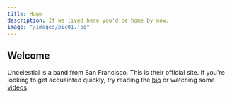 ```yaml
---
title: Home
description: If we lived here you'd be home by now. 
image: "/images/pic01.jpg"
---
```


<!-- http://uncelestial.67314.x6.nabble.com/News-ft2.xml;cid=1412057808465-339 -->

## Welcome

Uncelestial is a band from San Francisco. This is their official site. If you're looking 
to get acquainted quickly, try reading the [bio](/about) or watching some [videos](/videos).

<script language="javascript">
$.ajaxSetup({cache: false});
function parseRSS(url, callback) {
  $.ajax({
    url: document.location.protocol + '//ajax.googleapis.com/ajax/services/feed/load?v=1.0&num=10&callback=?&q=' + encodeURIComponent(url),
    dataType: 'json',
    success: function(data) {
      var feedLimit = 5;
      if (data.responseData.feed.entries.length<5) feedLimit = data.responseData.feed.entries.length;
      for(i=0;i<feedLimit;i++) {
        console.log(data.responseData.feed.entries[i].content)
        var header = $('<h2 class="newstitle"></h2>').html('<a href="'+ data.responseData.feed.entries[i].link +'">'+ data.responseData.feed.entries[i].title +'</a>');
        var date = $('<div class="newsdate"></div>').html(data.responseData.feed.entries[i].publishedDate)
        var content = $('<div class="newscontent"></div>').html(data.responseData.feed.entries[i].content);
        var fbLink = $('<a href="http://www.facebook.com/share.php?v=4&amp;src=bm&amp;u=' + encodeURIComponent(data.responseData.feed.entries[i].link) + '" title="Facebook" target="_blank" ignore="y"><span class="dropdown-item"> <img src="http://uncelestial.67314.x6.nabble.com/images/social/facebook.png" style="width:16px;height:16px;margin-top:.2em;border:none;"> </span></a>"');
        var twitterLink = $('<a href="http://twitter.com/share?text='+ encodeURIComponent(data.responseData.feed.entries[i].title) +'&amp;related=Uncelestial&amp;url='+ encodeURIComponent(data.responseData.feed.entries[i].link)+'" title="Twitter" target="_blank" ignore="y"><span class="dropdown-item"> <img src="http://uncelestial.67314.x6.nabble.com/images/social/twitter.png" style="width:16px;height:16px;margin-top:.2em;border:none;"> </span></a>');
        var moreLink = $('<a href="'+encodeURIComponent(data.responseData.feed.entries[i].link)+'"></a>').html('Read More / Comment');
        var postFooter = $('<div class="newsfooter"></div>').html(fbLink + twitterLink + moreLink);
        $("#newsitems").append(header,date,content,postFooter);
      }
    },
    cache: false
  });
}
$(document).ready(function(){
  parseRSS("http://uncelestial.67314.x6.nabble.com/News-ft2.xml;random2")
});
</script>
<div id="newsitems"></div>
